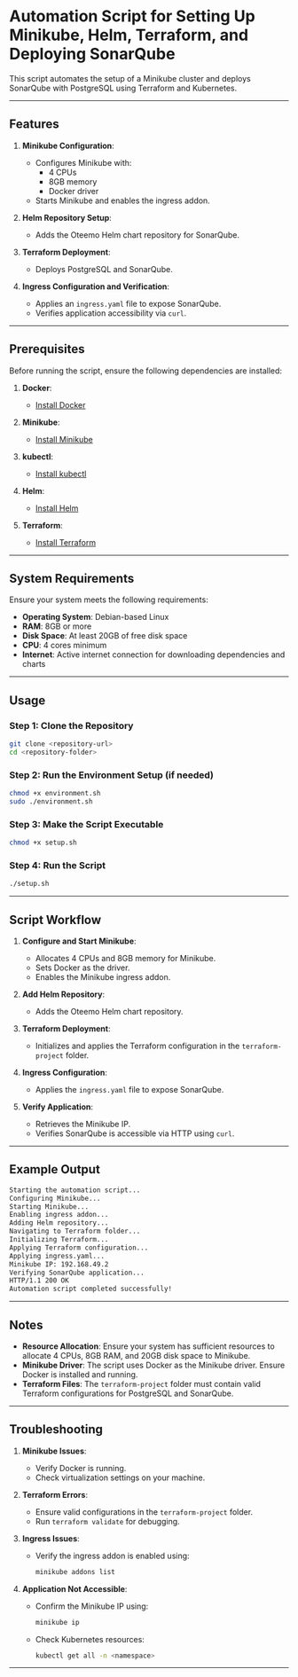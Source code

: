 
# Automation Script for Setting Up Minikube, Helm, Terraform, and Deploying SonarQube

This script automates the setup of a Minikube cluster and deploys SonarQube with PostgreSQL using Terraform and Kubernetes.

---

## Features

1. **Minikube Configuration**:
   - Configures Minikube with:
     - 4 CPUs
     - 8GB memory
     - Docker driver
   - Starts Minikube and enables the ingress addon.

2. **Helm Repository Setup**:
   - Adds the Oteemo Helm chart repository for SonarQube.

3. **Terraform Deployment**:
   - Deploys PostgreSQL and SonarQube.

4. **Ingress Configuration and Verification**:
   - Applies an `ingress.yaml` file to expose SonarQube.
   - Verifies application accessibility via `curl`.

---

## Prerequisites

Before running the script, ensure the following dependencies are installed:

1. **Docker**:
   - [Install Docker](https://docs.docker.com/engine/install/)

2. **Minikube**:
   - [Install Minikube](https://minikube.sigs.k8s.io/docs/start/)

3. **kubectl**:
   - [Install kubectl](https://kubernetes.io/docs/tasks/tools/install-kubectl/)

4. **Helm**:
   - [Install Helm](https://helm.sh/docs/intro/install/)

5. **Terraform**:
   - [Install Terraform](https://developer.hashicorp.com/terraform/tutorials/aws-get-started/install-cli)


---

## System Requirements

Ensure your system meets the following requirements:

- **Operating System**: Debian-based Linux
- **RAM**: 8GB or more
- **Disk Space**: At least 20GB of free disk space
- **CPU**: 4 cores minimum
- **Internet**: Active internet connection for downloading dependencies and charts

---

## Usage

### Step 1: Clone the Repository
```bash
git clone <repository-url>
cd <repository-folder>
```

### Step 2: Run the Environment Setup (if needed)
```bash
chmod +x environment.sh
sudo ./environment.sh
```

### Step 3: Make the Script Executable
```bash
chmod +x setup.sh
```

### Step 4: Run the Script
```bash
./setup.sh
```

---

## Script Workflow

1. **Configure and Start Minikube**:
   - Allocates 4 CPUs and 8GB memory for Minikube.
   - Sets Docker as the driver.
   - Enables the Minikube ingress addon.

2. **Add Helm Repository**:
   - Adds the Oteemo Helm chart repository.

3. **Terraform Deployment**:
   - Initializes and applies the Terraform configuration in the `terraform-project` folder.

4. **Ingress Configuration**:
   - Applies the `ingress.yaml` file to expose SonarQube.

5. **Verify Application**:
   - Retrieves the Minikube IP.
   - Verifies SonarQube is accessible via HTTP using `curl`.

---

## Example Output

```bash
Starting the automation script...
Configuring Minikube...
Starting Minikube...
Enabling ingress addon...
Adding Helm repository...
Navigating to Terraform folder...
Initializing Terraform...
Applying Terraform configuration...
Applying ingress.yaml...
Minikube IP: 192.168.49.2
Verifying SonarQube application...
HTTP/1.1 200 OK
Automation script completed successfully!
```

---

## Notes

- **Resource Allocation**: Ensure your system has sufficient resources to allocate 4 CPUs, 8GB RAM, and 20GB disk space to Minikube.
- **Minikube Driver**: The script uses Docker as the Minikube driver. Ensure Docker is installed and running.
- **Terraform Files**: The `terraform-project` folder must contain valid Terraform configurations for PostgreSQL and SonarQube.

---

## Troubleshooting

1. **Minikube Issues**:
   - Verify Docker is running.
   - Check virtualization settings on your machine.

2. **Terraform Errors**:
   - Ensure valid configurations in the `terraform-project` folder.
   - Run `terraform validate` for debugging.

3. **Ingress Issues**:
   - Verify the ingress addon is enabled using:
     ```bash
     minikube addons list
     ```

4. **Application Not Accessible**:
   - Confirm the Minikube IP using:
     ```bash
     minikube ip
     ```
   - Check Kubernetes resources:
     ```bash
     kubectl get all -n <namespace>
     ```

---
